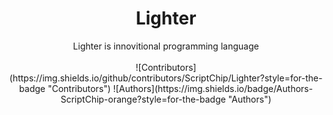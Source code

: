<div align="center">
<h1>Lighter</h1>
Lighter is innovitional programming language
<br><br>
![Contributors](https://img.shields.io/github/contributors/ScriptChip/Lighter?style=for-the-badge "Contributors")
![Authors](https://img.shields.io/badge/Authors-ScriptChip-orange?style=for-the-badge "Authors")
</div>
